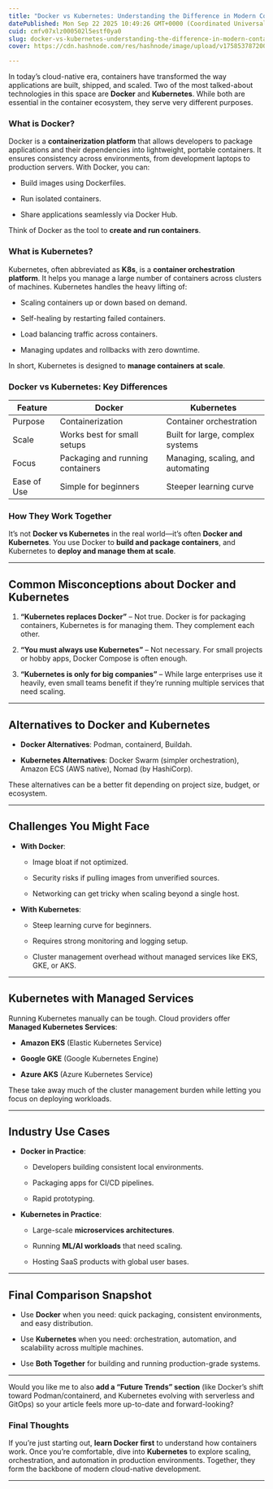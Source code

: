 ```yaml
---
title: "Docker vs Kubernetes: Understanding the Difference in Modern Containerization"
datePublished: Mon Sep 22 2025 10:49:26 GMT+0000 (Coordinated Universal Time)
cuid: cmfv07xlz000502l5estf0ya0
slug: docker-vs-kubernetes-understanding-the-difference-in-modern-containerization
cover: https://cdn.hashnode.com/res/hashnode/image/upload/v1758537872003/f8d13a4b-e3aa-4def-8d9d-c5c23ef13637.png

---
```


In today’s cloud-native era, containers have transformed the way applications are built, shipped, and scaled. Two of the most talked-about technologies in this space are **Docker** and **Kubernetes**. While both are essential in the container ecosystem, they serve very different purposes.

### What is Docker?

Docker is a **containerization platform** that allows developers to package applications and their dependencies into lightweight, portable containers. It ensures consistency across environments, from development laptops to production servers. With Docker, you can:

* Build images using Dockerfiles.
    
* Run isolated containers.
    
* Share applications seamlessly via Docker Hub.
    

Think of Docker as the tool to **create and run containers**.

### What is Kubernetes?

Kubernetes, often abbreviated as **K8s**, is a **container orchestration platform**. It helps you manage a large number of containers across clusters of machines. Kubernetes handles the heavy lifting of:

* Scaling containers up or down based on demand.
    
* Self-healing by restarting failed containers.
    
* Load balancing traffic across containers.
    
* Managing updates and rollbacks with zero downtime.
    

In short, Kubernetes is designed to **manage containers at scale**.

### Docker vs Kubernetes: Key Differences

| Feature | Docker | Kubernetes |
| --- | --- | --- |
| Purpose | Containerization | Container orchestration |
| Scale | Works best for small setups | Built for large, complex systems |
| Focus | Packaging and running containers | Managing, scaling, and automating |
| Ease of Use | Simple for beginners | Steeper learning curve |

### How They Work Together

It’s not **Docker vs Kubernetes** in the real world—it’s often **Docker and Kubernetes**. You use Docker to **build and package containers**, and Kubernetes to **deploy and manage them at scale**.

---

## Common Misconceptions about Docker and Kubernetes

1. **“Kubernetes replaces Docker”** – Not true. Docker is for packaging containers, Kubernetes is for managing them. They complement each other.
    
2. **“You must always use Kubernetes”** – Not necessary. For small projects or hobby apps, Docker Compose is often enough.
    
3. **“Kubernetes is only for big companies”** – While large enterprises use it heavily, even small teams benefit if they’re running multiple services that need scaling.
    

---

## Alternatives to Docker and Kubernetes

* **Docker Alternatives**: Podman, containerd, Buildah.
    
* **Kubernetes Alternatives**: Docker Swarm (simpler orchestration), Amazon ECS (AWS native), Nomad (by HashiCorp).
    

These alternatives can be a better fit depending on project size, budget, or ecosystem.

---

## Challenges You Might Face

* **With Docker**:
    
    * Image bloat if not optimized.
        
    * Security risks if pulling images from unverified sources.
        
    * Networking can get tricky when scaling beyond a single host.
        
* **With Kubernetes**:
    
    * Steep learning curve for beginners.
        
    * Requires strong monitoring and logging setup.
        
    * Cluster management overhead without managed services like EKS, GKE, or AKS.
        

---

## Kubernetes with Managed Services

Running Kubernetes manually can be tough. Cloud providers offer **Managed Kubernetes Services**:

* **Amazon EKS** (Elastic Kubernetes Service)
    
* **Google GKE** (Google Kubernetes Engine)
    
* **Azure AKS** (Azure Kubernetes Service)
    

These take away much of the cluster management burden while letting you focus on deploying workloads.

---

## Industry Use Cases

* **Docker in Practice**:
    
    * Developers building consistent local environments.
        
    * Packaging apps for CI/CD pipelines.
        
    * Rapid prototyping.
        
* **Kubernetes in Practice**:
    
    * Large-scale **microservices architectures**.
        
    * Running **ML/AI workloads** that need scaling.
        
    * Hosting SaaS products with global user bases.
        

---

## Final Comparison Snapshot

* Use **Docker** when you need: quick packaging, consistent environments, and easy distribution.
    
* Use **Kubernetes** when you need: orchestration, automation, and scalability across multiple machines.
    
* Use **Both Together** for building and running production-grade systems.
    

---

Would you like me to also **add a “Future Trends” section** (like Docker’s shift toward Podman/containerd, and Kubernetes evolving with serverless and GitOps) so your article feels more up-to-date and forward-looking?

### Final Thoughts

If you’re just starting out, **learn Docker first** to understand how containers work. Once you’re comfortable, dive into **Kubernetes** to explore scaling, orchestration, and automation in production environments. Together, they form the backbone of modern cloud-native development.

---